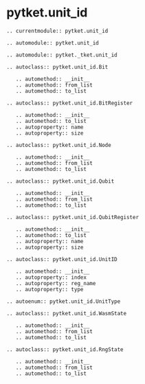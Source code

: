 # pytket.unit_id

```{eval-rst}
.. currentmodule:: pytket.unit_id
```

```{eval-rst}
.. automodule:: pytket.unit_id
```

```{eval-rst}
.. automodule:: pytket._tket.unit_id
```

```{eval-rst}
.. autoclass:: pytket.unit_id.Bit

   .. automethod:: __init__
   .. automethod:: from_list
   .. automethod:: to_list
```

```{eval-rst}
.. autoclass:: pytket.unit_id.BitRegister

   .. automethod:: __init__
   .. automethod:: to_list
   .. autoproperty:: name
   .. autoproperty:: size
```

```{eval-rst}
.. autoclass:: pytket.unit_id.Node

   .. automethod:: __init__
   .. automethod:: from_list
   .. automethod:: to_list
```

```{eval-rst}
.. autoclass:: pytket.unit_id.Qubit

   .. automethod:: __init__
   .. automethod:: from_list
   .. automethod:: to_list
```

```{eval-rst}
.. autoclass:: pytket.unit_id.QubitRegister

   .. automethod:: __init__
   .. automethod:: to_list
   .. autoproperty:: name
   .. autoproperty:: size
```

```{eval-rst}
.. autoclass:: pytket.unit_id.UnitID

   .. automethod:: __init__
   .. autoproperty:: index
   .. autoproperty:: reg_name
   .. autoproperty:: type
```

```{eval-rst}
.. autoenum:: pytket.unit_id.UnitType
```

```{eval-rst}
.. autoclass:: pytket.unit_id.WasmState

   .. automethod:: __init__
   .. automethod:: from_list
   .. automethod:: to_list
```

```{eval-rst}
.. autoclass:: pytket.unit_id.RngState

   .. automethod:: __init__
   .. automethod:: from_list
   .. automethod:: to_list
```
